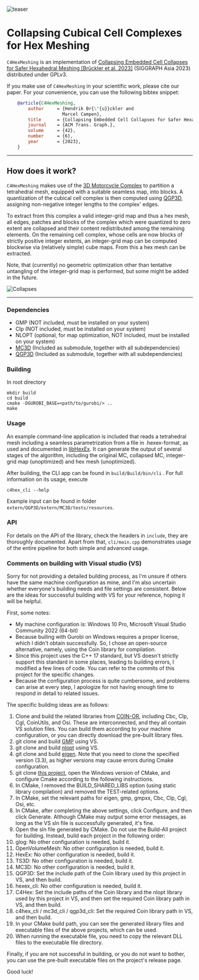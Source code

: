 ![teaser](https://github.com/HendrikBrueckler/C4HexMeshing/assets/38473042/f70ef0d1-e1f4-4e35-a024-ad9440baf83c)

# Collapsing Cubical Cell Complexes for Hex Meshing

`C4HexMeshing` is an implementation of [Collapsing Embedded Cell Collapses for Safer Hexahedral Meshing \[Brückler et al. 2023\]](http://graphics.cs.uos.de/papers/T-Collapsing_Bru%CC%88ckler_SA2023_Preprint.pdf) (SIGGRAPH Asia 2023) distributed under GPLv3.

If you make use of `C4HexMeshing` in your scientific work, please cite our paper. For your convenience,
you can use the following bibtex snippet:

```bibtex
    @article{C4HexMeshing,
        author     = {Hendrik Br{\"{u}}ckler and
                     Marcel Campen},
        title      = {Collapsing Embedded Cell Collapses for Safer Hexahedral Meshing},
        journal    = {ACM Trans. Graph.},
        volume     = {42},
        number     = {6},
        year       = {2023},
    }
```

***

## How does it work?

`C4HexMeshing` makes use of the [3D Motorcycle Complex](https://github.com/HendrikBrueckler/MC3D) to partition a tetrahedral mesh, equipped with a suitable seamless map, into blocks. A quantization of the cubical cell complex is then computed using [QGP3D](https://github.com/HendrikBrueckler/QGP3D), assigning non-negative integer lengths to the complex' edges.

To extract from this complex a valid integer-grid map and thus a hex mesh, all edges, patches and blocks of the complex which were quantized to zero extent are collapsed and their content redistributed among the remaining elements. On the remaining cell complex, whose cells are now blocks of strictly positive integer extents, an integer-grid map can be computed blockwise via (relatively simple) cube maps.
From this a hex mesh can be extracted.

Note, that (currently) no geometric optimization other than tentative untangling of the integer-grid map is performed, but some might be added in the future.

![Collapses](https://github.com/HendrikBrueckler/C4HexMeshing/assets/38473042/4fbb3c16-1baf-47e7-9d6b-58b7fc8555b3)

***

### Dependencies
- GMP (NOT included, must be installed on your system)
- Clp (NOT included, must be installed on your system)
- NLOPT (optional, for map optimization, NOT included, must be installed on your system)
- [MC3D](https://github.com/HendrikBrueckler/MC3D) (Included as submodule, together with all subdependencies)
- [QGP3D](https://github.com/HendrikBrueckler/QGP3D) (Included as submodule, together with all subdependencies)

### Building
In root directory

    mkdir build
    cd build
    cmake -DGUROBI_BASE=<path/to/gurobi/> ..
    make

### Usage
An example command-line application is included that reads a tetrahedral mesh including a seamless parametrization from a file in .hexex-format, as used and documented in [libHexEx](https://www.graphics.rwth-aachen.de/software/libHexEx/).
It can generate the output of several stages of the algorithm, including the original MC, collapsed MC, integer-grid map (unoptimized) and hex mesh (unoptimized).

After building, the CLI app can be found in ```build/Build/bin/cli``` .
For full information on its usage, execute

    c4hex_cli --help

Example input can be found in folder ```extern/QGP3D/extern/MC3D/tests/resources```.

### API
For details on the API of the library, check the headers in ```include```, they are thoroughly documented. Apart from that, ```cli/main.cpp``` demonstrates usage of the entire pipeline for both simple and advanced usage.

### Comments on building with Visual studio (VS) 

Sorry for not providing a detailed building process, as I'm unsure if others have the same machine configuration as mine, and I'm also uncertain whether everyone's building needs and file settings are consistent. Below are the ideas for successful building with VS for your reference, hoping it will be helpful.

First, some notes:

- My machine configuration is: Windows 10 Pro, Microsoft Visual Studio Community 2022 (64-bit)
- Because builing with Gurobi on Windows requires a proper license, which I didn't obtain successfully. So, I chose an open-source alternative, namely, using the Coin library for compilation.
- Since this project uses the C++ 17 standard, but VS doesn't strictly support this standard in some places, leading to building errors, I modified a few lines of code. You can refer to the commits of this project for the specific changes.
- Because the configuration process is quite cumbersome, and problems can arise at every step, I apologize for not having enough time to respond in detail to related issues.

The specific building ideas are as follows:

1. Clone and build the related libraries from [COIN-OR](https://github.com/coin-or), including Cbc, Clp, Cgl, CoinUtils, and Osi. These are interconnected, and they all contain VS solution files. You can build them according to your machine configuration, or you can directly download the pre-built library files.
2. git clone and build [GMP](https://github.com/gx/gmp.git) using VS.
3. git clone and build [nlopt](https://github.com/stevengj/nlopt.git) using VS.
4. git clone and build [eigen](https://gitlab.com/libeigen/eigen.git). Note that you need to clone the specified version (3.3), as higher versions may cause errors during Cmake configuration.
5. git clone [this project](https://github.com/simech-tech/C4HexMeshing), open the Windows version of CMake, and configure Cmake according to the following instructions.
6. In CMake, I removed the BUILD_SHARED_LIBS option (using static library compilation) and removed the TEST-related options.
7. In CMake, set the relevant paths for eigen, gmp, gmpxx, Cbc, Clp, Cgl, Osi, etc.
8. In CMake, after completing the above settings, click Configure, and then click Generate. Although CMake may output some error messages, as long as the VS sln file is successfully generated, it's fine.
9. Open the sln file generated by CMake. Do not use the Build-All project for building. Instead, build each project in the following order:
10. glog: No other configuration is needed, build it.
11. OpenVolumeMesh: No other configuration is needed, build it.
12. HexEx: No other configuration is needed, build it.
13. TS3D: No other configuration is needed, build it.
14. MC3D: No other configuration is needed, build it.
15. QGP3D: Set the include path of the Coin library used by this project in VS, and then build.
16. hexex_cli: No other configuration is needed, build it.
17. C4Hex: Set the include paths of the Coin library and the nlopt library used by this project in VS, and then set the required Coin library path in VS, and then build.
18. c4hex_cli / mc3d_cli / qgp3d_cli: Set the required Coin library path in VS, and then build.
19. In your CMake build path, you can see the generated library files and executable files of the above projects, which can be used.
20. When running the executable file, you need to copy the relevant DLL files to the executable file directory.

Finally, if you are not successful in building, or you do not want to bother, you can use the pre-built executable files on the project's release page.

Good luck!
